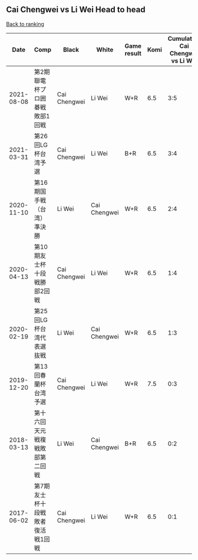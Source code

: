 ## Cai Chengwei vs Li Wei Head to head

[Back to ranking](../../index.md)




| **Date** | **Comp** | **Black** | **White** | **Game result** | **Komi** | **Cumulative Cai Chengwei vs Li Wei** | **Cai Chengwei streak** | **Li Wei streak** | 
| --- | --- | --- | --- | --- | --- | --- | --- | --- |
| 2021-08-08 | 第2期聯電杯プロ囲碁戦敗部1回戦 | Cai Chengwei | Li Wei | W+R | 6.5 | 3:5 | 0 | 1 | 
| 2021-03-31 | 第26回LG杯台湾予選 | Cai Chengwei | Li Wei | B+R | 6.5 | 3:4 | 2 | 0 | 
| 2020-11-10 | 第16期国手戦（台湾）準決勝 | Li Wei | Cai Chengwei | W+R | 6.5 | 2:4 | 1 | 0 | 
| 2020-04-13 | 第10期友士杯十段戦勝部2回戦 | Cai Chengwei | Li Wei | W+R | 6.5 | 1:4 | 0 | 1 | 
| 2020-02-19 | 第25回LG杯台湾代表選抜戦 | Li Wei | Cai Chengwei | W+R | 6.5 | 1:3 | 1 | 0 | 
| 2019-12-20 | 第13回春蘭杯台湾予選 | Cai Chengwei | Li Wei | W+R | 7.5 | 0:3 | 0 | 3 | 
| 2018-03-13 | 第十六回天元戦複戦敗部第二回戦 | Li Wei | Cai Chengwei | B+R | 6.5 | 0:2 | 0 | 2 | 
| 2017-06-02 | 第7期友士杯十段戦敗者復活戦1回戦 | Cai Chengwei | Li Wei | W+R | 6.5 | 0:1 | 0 | 1 |




